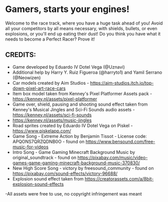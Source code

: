 # Gamers, starts your engines!

Welcome to the race track, where you have a huge task ahead of you! Avoid all your competitors by all means necessary, with shields, bullets, or even explosions, or you'll end up eating their dust! Do you think you have what it needs to become a Perfect Racer? Prove it!

## CREDITS:
- Game developed by Eduardo IV Dotel Vega (@Uznavi)
- Additional help by Harry Y. Ruiz Figueroa (@harryto1) and Yamil Serrano (@Neowizen)
- Car models created by Aim Studios - https://aim-studios.itch.io/top-down-pixel-art-race-cars
- Item box model taken from Kenney's Pixel Platformer Assets pack - https://kenney.nl/assets/pixel-platformer
- Game over, shield, pausing and shooting sound effect taken from Kenney's Musical Jingles and Sci-Fi Sounds audio assets - https://kenney.nl/assets/sci-fi-sounds
- https://kenney.nl/assets/music-jingles
- Road sprites created by Eduardo IV Dotel Vega on Piskel - https://www.piskelapp.com/
- Game Song - Extreme Action by Benjamin Tissot - License code: APQONS7QRZQDNB0O - found on https://www.bensound.com/free-music-for-videos
- Intro Song - Game Gaming Minecraft Background Music by original_soundtrack - found on https://pixabay.com/music/video-games-game-gaming-minecraft-background-music-370830/
- New High Score Song - victory by freesound_community - found on https://pixabay.com/sound-effects/victory-96688/
- Explosion sound effect taken from https://creatorassets.com/a/8bit-explosion-sound-effects

-All assets were free to use, no copyright infringement was meant
